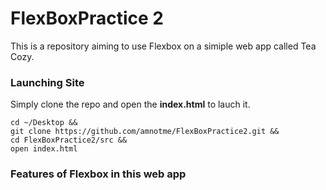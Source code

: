 # FlexBoxPractice 2

This is a repository aiming to use Flexbox on a simiple web app called
Tea Cozy.

### Launching Site

Simply clone the repo and open the **index.html** to lauch it.

```
cd ~/Desktop &&
git clone https://github.com/amnotme/FlexBoxPractice2.git &&
cd FlexBoxPractice2/src &&
open index.html
```

### Features of Flexbox in this web app




